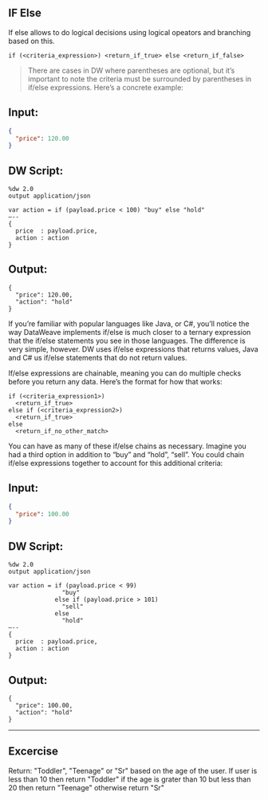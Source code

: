 ## IF Else

If else allows to do logical decisions using logical opeators and branching based on this. 


```
if (<criteria_expression>) <return_if_true> else <return_if_false>
```

> There are cases in DW where parentheses are optional, but it’s important to note the criteria must be surrounded by parentheses in if/else expressions. Here’s a concrete example:


## Input:

```json
{
  "price": 120.00
}
```

## DW Script:

```dw
%dw 2.0
output application/json

var action = if (payload.price < 100) "buy" else "hold"
—--
{
  price  : payload.price,
  action : action
}
```

## Output:

```
{
  "price": 120.00,
  "action": "hold"
}
```

If you’re familiar with popular languages like Java, or C#, you’ll notice the way DataWeave implements if/else is much closer to a ternary expression that the if/else statements you see in those languages. The difference is very simple, however. DW uses if/else expressions that returns values, Java and C# us if/else statements that do not return values.

If/else expressions are chainable, meaning you can do multiple checks before you return any data. Here’s the format for how that works:

```
if (<criteria_expression1>) 
  <return_if_true> 
else if (<criteria_expression2>)
  <return_if_true> 
else
  <return_if_no_other_match>
```

You can have as many of these if/else chains as necessary. Imagine you had a third option in addition to “buy” and “hold”, “sell”. You could chain if/else expressions together to account for this additional criteria:


## Input:
```json
{
  "price": 100.00
}
```

## DW Script:

```
%dw 2.0
output application/json

var action = if (payload.price < 99) 
               "buy"
             else if (payload.price > 101)
               "sell"
             else
               "hold"
—--
{
  price  : payload.price,
  action : action
}
```

## Output:
```
{
  "price": 100.00,
  "action": "hold"
}
```

---

## Excercise 

Return: "Toddler", "Teenage" or "Sr" based on the age of the user.
If user is less than 10 then return "Toddler" if the age is grater than 10 but less than 20 then return "Teenage" otherwise return "Sr"
